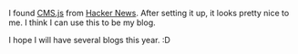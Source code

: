 I found [CMS.js](https://github.com/cdmedia/cms.js) from [Hacker News](https://news.ycombinator.com/). After setting it up, it looks pretty nice to me. I think I can use this to be my blog.

I hope I will have several blogs this year. :D
